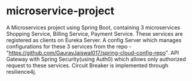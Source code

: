 # microservice-project
A Microservices project using Spring Boot, containing 3 microservices Shopping Service, Billing Service, Payment Service.
These services are registered as clients on Eureka Server. 
A config Server which manages configurations for these 3 services from the repo - "https://github.com/GauravJaiswal017/spring-cloud-config-repo". 
API Gateway with Spring Security(using Auth0) which allows only authorized request to these services. 
Circuit Breaker is implemented through resilience4j.
